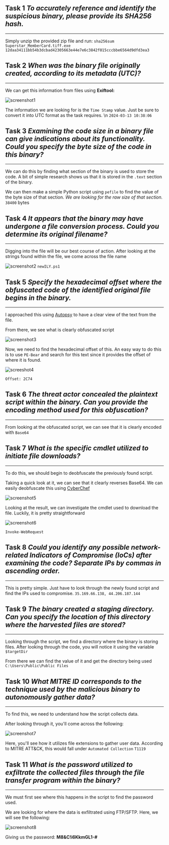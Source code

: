 ## Task 1 *To accurately reference and identify the suspicious binary, please provide its SHA256 hash.*
----
 Simply unzip the provided zip file and run:
	 `sha256sum Superstar_MemberCard.tiff.exe`
		`12daa34111bb54b3dcbad42305663e44e7e6c3842f015cccbbe6564d9dfd3ea3`
  
## Task 2 *When was the binary file originally created, according to its metadata (UTC)?*
----
 We can get this information from files using **Exiftool:**
 
![screenshot1](https://github.com/Dunbird/CTF-Writeups/blob/main/Heartbreaker-Continuum/Pasted%20image%2020240730215236.png?raw=true)
 
The information we are looking for is the `Time Stamp` value. Just be sure to convert it into UTC format as the task requires.
\n `2024-03-13 10:38:06`

## Task 3 *Examining the code size in a binary file can give indications about its functionality. Could you specify the byte size of the code in this binary?*
----
We can do this by finding what section of the binary is used to store the code. A bit of simple research shows us that it is stored in the `.text` section of the binary. 

We can then make a simple Python script using `pefile` to find the value of the byte size of that section.  *We are looking for the raw size of that section.*
`38400` bytes

## Task 4 *It appears that the binary may have undergone a file conversion process. Could you determine its original filename?*
----
Digging into the file will be our best course of action.
After looking at the strings found within the file, we come across the file name 

![screenshot2](https://github.com/Dunbird/CTF-Writeups/blob/main/Heartbreaker-Continuum/Pasted%20image%2020240730155256.png?raw=true)
`newILY.ps1`

## Task 5 *Specify the hexadecimal offset where the obfuscated code of the identified original file begins in the binary.*
----
I approached this using [Autopsy](https://www.autopsy.com/) to have a clear view of the text from the file. 

From there, we see what is clearly obfuscated script 

![screenshot3](https://github.com/Dunbird/CTF-Writeups/blob/main/Heartbreaker-Continuum/Pasted%20image%2020240730155836.png?raw=true)

Now, we need to find the hexadecimal offset of this. An easy way to do this is to use `PE-Bear` and search for this text since it provides the offset of where it is found. 

![screeshot4](https://github.com/Dunbird/CTF-Writeups/blob/main/Heartbreaker-Continuum/Pasted%20image%2020240730160155.png?raw=true)
  
`Offset: 2C74` 
	 

## Task 6 *The threat actor concealed the plaintext script within the binary. Can you provide the encoding method used for this obfuscation?*
----
From looking at the obfuscated script, we can see that it is clearly encoded with `Base64` 

## Task 7 *What is the specific cmdlet utilized to initiate file downloads?*
----
To do this, we should begin to deobfuscate the previously found script. 

Taking a quick look at it, we can see that it clearly reverses Base64. 
We can easily deobfuscate this using [CyberChef](https://gchq.github.io/CyberChef/) 

![screenshot5](https://github.com/Dunbird/CTF-Writeups/blob/main/Heartbreaker-Continuum/Pasted%20image%2020240730203353.png?raw=true)

Looking at the result, we can investigate the cmdlet used to download the file. Luckily, it is pretty straightforward

![screenshot6](https://github.com/Dunbird/CTF-Writeups/blob/main/Heartbreaker-Continuum/Pasted%20image%2020240730164457.png?raw=true)

`Invoke-WebRequest` 

## Task 8 *Could you identify any possible network-related Indicators of Compromise (IoCs) after examining the code? Separate IPs by commas in ascending order.*
----
This is pretty simple. Just have to look through the newly found script and find the IPs used to compromise. 
	`35.169.66.138, 44.206.187.144`

## Task 9 *The binary created a staging directory. Can you specify the location of this directory where the harvested files are stored?*
----
Looking through the script, we find a directory where the binary is storing files. 
After looking through the code, you will notice it using the variable `$targetDir`

From there we can find the value of it and get the directory being used
	`C:\Users\Public\Public Files` 

## Task 10 *What MITRE ID corresponds to the technique used by the malicious binary to autonomously gather data?*
----
To find this, we need to understand how the script collects data. 

After looking through it, you'll come across the following: 

![screenshot7](https://github.com/Dunbird/CTF-Writeups/blob/main/Heartbreaker-Continuum/Pasted%20image%2020240730173501.png?raw=true)
  
Here, you'll see how it utilizes file extensions to gather user data. 
According to MITRE ATT&CK, this would fall under `Automated Collection` 
	`T1119` 

## Task 11 *What is the password utilized to exfiltrate the collected files through the file transfer program within the binary?*
----
We must first see where this happens in the script to find the password used. 

We are looking for where the data is exfiltrated using FTP/SFTP. Here, we will see the following:

![screenshot8](https://github.com/Dunbird/CTF-Writeups/blob/main/Heartbreaker-Continuum/Pasted%20image%2020240730174457.png?raw=true)
 
Giving us the password:  **M8&C!i6KkmGL1-#** 
